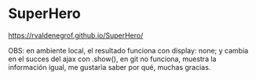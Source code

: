 # SuperHero
https://rvaldenegrof.github.io/SuperHero/

OBS: en ambiente local, el resultado funciona con display: none; y cambia en el succes del ajax con .show(), en git no funciona, 
muestra la información igual, me gustarìa saber por qué, muchas gracias.
